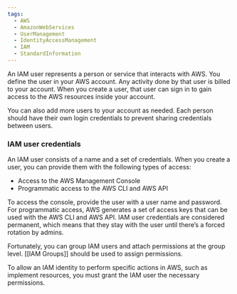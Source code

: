 ```yaml
---
tags:
  - AWS
  - AmazonWebServices
  - UserManagement
  - IdentityAccessManagement
  - IAM
  - StandardInformation
---
```

An IAM user represents a person or service that interacts with AWS. You define the user in your AWS account. Any activity done by that user is billed to your account. When you create a user, that user can sign in to gain access to the AWS resources inside your account.

You can also add more users to your account as needed. Each person should have their own login credentials to prevent sharing credentials between users.
### IAM user credentials

An IAM user consists of a name and a set of credentials. When you create a user, you can provide them with the following types of access:

- Access to the AWS Management Console
- Programmatic access to the AWS CLI and AWS API

To access the console, provide the user with a user name and password. For programmatic access, AWS generates a set of access keys that can be used with the AWS CLI and AWS API. IAM user credentials are considered permanent, which means that they stay with the user until there’s a forced rotation by admins.

Fortunately, you can group IAM users and attach permissions at the group level. [[IAM Groups]] should be used to assign permissions. 

To allow an IAM identity to perform specific actions in AWS, such as implement resources, you must grant the IAM user the necessary permissions.